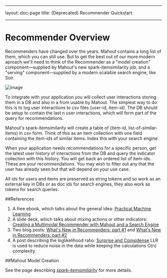 <!--
 Licensed to the Apache Software Foundation (ASF) under one or more
 contributor license agreements.  See the NOTICE file distributed with
 this work for additional information regarding copyright ownership.
 The ASF licenses this file to You under the Apache License, Version 2.0
 (the "License"); you may not use this file except in compliance with
 the License.  You may obtain a copy of the License at

     http://www.apache.org/licenses/LICENSE-2.0

 Unless required by applicable law or agreed to in writing, software
 distributed under the License is distributed on an "AS IS" BASIS,
 WITHOUT WARRANTIES OR CONDITIONS OF ANY KIND, either express or implied.
 See the License for the specific language governing permissions and
 limitations under the License.
-->
---
layout: doc-page
title: (Deprecated)  Recommender Quickstart

    
---

# Recommender Overview

Recommenders have changed over the years. Mahout contains a long list of them, which you can still use. But to get the best  out of our more modern aproach we'll need to think of the Recommender as a "model creation" component&mdash;supplied by Mahout's new spark-itemsimilarity job, and a "serving" component&mdash;supplied by a modern scalable search engine, like Solr.

![image](http://i.imgur.com/fliHMBo.png)

To integrate with your application you will collect user interactions storing them in a DB and also in a from usable by Mahout. The simplest way to do this is to log user interactions to csv files (user-id, item-id). The DB should be setup to contain the last n user interactions, which will form part of the query for recommendations.

Mahout's spark-itemsimilarity will create a table of (item-id, list-of-similar-items) in csv form. Think of this as an item collection with one field containing the item-ids of similar items. Index this with your search engine. 

When your application needs recommendations for a specific person, get the latest user history of interactions from the DB and query the indicator collection with this history. You will get back an ordered list of item-ids. These are your recommendations. You may wish to filter out any that the user has already seen but that will depend on your use case.

All ids for users and items are preserved as string tokens and so work as an external key in DBs or as doc ids for search engines, they also work as tokens for search queries.

##References

1. A free ebook, which talks about the general idea: [Practical Machine Learning](https://www.mapr.com/practical-machine-learning)
2. A slide deck, which talks about mixing actions or other indicators: [Creating a Multimodal Recommender with Mahout and a Search Engine](http://occamsmachete.com/ml/2014/10/07/creating-a-unified-recommender-with-mahout-and-a-search-engine/)
3. Two blog posts: [What's New in Recommenders: part #1](http://occamsmachete.com/ml/2014/08/11/mahout-on-spark-whats-new-in-recommenders/)
and  [What's New in Recommenders: part #2](http://occamsmachete.com/ml/2014/09/09/mahout-on-spark-whats-new-in-recommenders-part-2/)
3. A post describing the loglikelihood ratio:  [Surprise and Coinsidense](http://tdunning.blogspot.com/2008/03/surprise-and-coincidence.html)  LLR is used to reduce noise in the data while keeping the calculations O(n) complexity.

##Mahout Model Creation

See the page describing [*spark-itemsimilarity*](http://mahout.apache.org/users/recommender/intro-cooccurrence-spark.html) for more details.